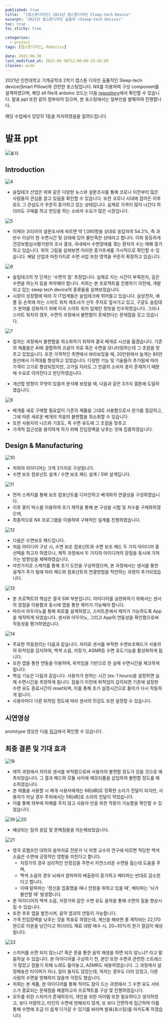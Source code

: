 ```yaml
---
published: true
title:  "[캡스톤디자인] 2021년 캡스톤디자인 Sleep-tech Device"
excerpt: "2021년 캡스톤디자인 출품작 (Sleep-tech Device)"
toc: true
toc_sticky: true

categories:
  - project
tags: [캡스톤디자인, Robotics]

date: 2022-06-30
last_modified_at: 2022-06-30T12:00:00-15:45:00
classes: wide
---
```


2021년 인천대학교 기계공학과 2학기 캡스톤 디자인 출품작인 Sleep-tech device(Smart Pillow)와 관련한 포스팅입니다.
NX를 이용하여 구성 component를 설계하였으며, 해당 stl file과 arduino 코드는 다음 [repository](https://github.com/sehooni/project-2021capstone)에서 확인할 수 있습니다.
발표 ppt 또한 같이 첨부되어 있으며, 본 포스팅에서는 일부만을 발췌하여 진행합니다.

해당 수업에서 당당히 1등을 차지하였음을 알려드립니다.


# 발표 ppt
![표지](https://user-images.githubusercontent.com/84653623/176606256-9537c17e-8c3e-495e-9d3c-efb2cd9feed8.png)

## Introduction
![4](https://user-images.githubusercontent.com/84653623/176606478-d8255ff5-3c50-4ae5-abd5-4bbe969013fa.png)
- 슬립테크 산업은 위와 같은 다양한 뉴스와 설문조사를 통해 코로나 이전부터 많은 사람들의 관심을 끌고 있음을 확인할 수 있습니다.
또한 코로나 시대에 접어든 이후로도 그 관심도가 꾸준히 증가하고 있는 상태입니다.
실제로 가격이 많이 나간다 하더라도 구매를 하고 펀딩을 하는 소비자 수요가 많은 시장입니다.

![5](https://user-images.githubusercontent.com/84653623/176606804-0bba21a1-4792-4051-8e4e-ad5446907aed.png)
- 이케아 코리아의 설문조사에 따르면 약 1,090명을 상대로 응답자의 54.2%, 즉 과반수 이상이 현 수면시간 및 상태에 있어 불만족한 상태라고 합니다.
이와 동등하게 건강보험심사평가원의 조사 결과, 국내에서 수면장애를 겪는 환자의 수는 매해 증가하고 있습니다.
위의 그림을 살펴보면 이러한 증가추세를 가시적으로 확인할 수 있습니다.
배달 산업과 마찬가지로 수면 사업 또한 영역을 꾸준히 확장하고 있습니다.

![6](https://user-images.githubusercontent.com/84653623/176607183-10e6185f-3b15-4c2f-8dda-18c39a97116f.png)
- 슬립테크의 첫 단계는 '수면의 질' 측정입니다. 실제로 자는 시간이 부족한지, 깊은 수면을 하는지 등을 파악해야 합니다.
저희는 본 프로젝트를 진행하기 이전에, 개발되고 있는 sleep tech device의 종류들을 살펴보았습니다.
- 시장이 성장함에 따라 각 IT업계들은 슬립테크에 뛰어들고 있습니다.
삼성전자, 애플 등 손목에 차는 스마트 워치 제조사가 선두 주자로 앞서가고 있고, 구글도 슬립테크 분야를 강화하기 위해 미국 스마트 워치 업체인 핏빗을 인수하였습니다.
그러나 스마트 워치의 경우, 수면의 과정에서 불편함이 존재한다는 문제점을 갖고 있습니다.

![7](https://user-images.githubusercontent.com/84653623/176607759-137f78bd-bee6-4b1f-8f1b-e119ad308bb7.png)
- 잠자는 과정에서 불편함을 최소화하기 위하여 결국 베개로 시선을 옮겼습니다.
기존의 제품들은 AI와 결합하여 코골이 치료 혹은 수면을 모니터링하는데 그 초점을 맞추고 있었습니다. 또한 가격적인 측면에서 바라보았을 때, 20만원에서 높게는 80만원선에서 가격대를 형성하고 있었습니다.
다양한 기능 및 기술들이 추가됨에 따라 가격이 고가로 형성되었지만, 고가일 지라도 그 만큼의 소비자 층이 존재하기 때문에 수요로 이어진다고 판단하였습니다.

- 개선할 방향이 무엇이 있을까 분석해 보았을 때, 다음과 같은 3가지 결론에 도달하였습니다.

![8](https://user-images.githubusercontent.com/84653623/176608390-7def09ff-c35c-4a15-9995-83a6125e7a26.png)
- 베개를 새로 구매할 필요없이 기존의 제품을 그대로 사용함으로서 원가를 절감하고, 그에 따른 새로운 베개의 적응의 불편함을 최소화할 수 있습니다.
- 또한 사용자의 니즈와 기호도, 즉 수면 유도에 그 초점을 맞추고
- 가격적 접근성을 용이하게 하기 위해 진입장벽을 낮추는 것에 집중하였습니다.

## Design & Manufacturing
![10](https://user-images.githubusercontent.com/84653623/176608781-7ad64041-ce58-43aa-8078-a5b5eb2f84e2.png)
- 저희의 아이디어는 크게 3가지로 구성됩니다.
- 수면 보조 컴포넌트 설계 / 수면 보조 패드 설계 / SW 설계입니다.

![11](https://user-images.githubusercontent.com/84653623/176609134-856806a0-25a0-414f-8251-6ea5309b93a0.png)
- 먼저 스케치를 통해 보조 컴포넌트를 디자인하고 베개와의 연결성을 구성하였습니다.
- 이후 종이 박스를 이용하여 초기 제작을 통해 본 구상을 시험 및 치수를 구체화하였으며,
- 최종적으로 NX 프로그램을 이용하여 구체적인 설계를 진행하였습니다.

![12](https://user-images.githubusercontent.com/84653623/176609349-a89ce364-691f-473d-91ce-05fdbfddfbb6.png)
- 다음은 수면보조 패드입니다.
- 처음 아이디어 구상 시, 수면 보조 컴포넌트와 수면 보조 패드 두 가지 아이디어 중 선택을 하고자 하였으나, 제작 과정에서 두 가지의 아이디어의 장점을 동시에 가져가는 방향성을 체택하였습니다.
- 마찬가지로 스케치를 통해 초기 도안을 구상하였으며, 본 과정에서는 센서를 통한 설계가 주가 됨에 따라 패드와 컴포넌트의 연결방법을 착안하는 과정이 추가되었습니다.

![13](https://user-images.githubusercontent.com/84653623/176609774-d62c744c-3f47-41af-bdc3-d9a40b18f1c1.png)
- 본 프로젝트의 핵심은 결국 SW 부분입니다.
아이디어를 실현화하기 위해서는 센서의 장점을 이용함과 동시에 앱을 통한 제어가 가능해야 합니다. 
- 따라서 아두이노를 통해 회로를 설계하였고, 스마트폰에서 제어가 가능하도록 App을 제작하게 되었습니다. 
센서와 아두이노, 그리고 App의 연동성을 확인함으로써 작동성을 평가하였습니다.

![14](https://user-images.githubusercontent.com/84653623/176611891-bfba8245-19db-4734-9810-d75f527d7868.PNG)
- 주요한 작동원리는 다음과 같습니다. 자이로 센서를 부착한 수면보조패드가 사용자의 뒤척임을 감지하여, 백색 소음, 자장가, ASMR등 수면 유도기능을 활성화하게 됩니다.
- 또한 앱을 통한 연동을 이용하여, 뒤척임을 기반으로 한 실제 수면시간을 체크하게 됩니다.
- 핵심 기능은 다음과 같습니다. 사용자가 원하는 시간 (ex: 1 hours)을 설정하면 실제 수면시간을 측정하게 됩니다. 잠들기 이전에 뒤척임이 감지되면 기존에 설정한 수면 유도 종료시간이 reset되며, 이를 통해 초기 설정시간으로 돌아가 다시 작동하게 됩니다.
- 사용자마다 다른 뒤척임 정도에 따라 센서의 민감도 또한 설정할 수 있습니다.

## 시연영상
prototype 영상은 다음 [링크](https://drive.google.com/file/d/1If-dDtX6Po11mYtOi9RPGe2aG0QJvM-Z/view?usp=sharing)에서 확인할 수 있습니다.

## 최종 결론 및 기대 효과
![18](https://user-images.githubusercontent.com/84653623/176613652-a9ff9d72-d990-4cce-9deb-6ad1ad1bdedd.png)
- 제작 과정에서 자이로 센서를 부착함으로써 사용자의 불편함 정도가 있을 것으로 예측되었습니다. 그 결과 패드와 모듈 사이에 메모리폼을 삽입하여 불편함 정도를 해소하였습니다.
- 본 제품을 사용할 시 베개 사용자에게는 66[dB]로 정확한 소리가 전달이 되지만, 사용자가 아닐 경우 주위에서는 56[dB]로 소리의 전달이 적었습니다.
- 이를 통해 외부에 피해를 주지 않고 사용자 만을 위한 작동이 가능함을 확인할 수 있었습니다.

![19](https://user-images.githubusercontent.com/84653623/176618316-a13920e8-40e4-4453-b9d2-05fdb6e23141.png)
![20](https://user-images.githubusercontent.com/84653623/176618420-8ac1102a-7e32-450f-8d30-3177603cecdc.png)
- 예상되는 질의 응답 및 문제점들을 의논해보았습니다.

![21](https://user-images.githubusercontent.com/84653623/176618621-353f35b9-2794-4d39-b644-f4f1f5cb2246.png)
- 영국 로햄프턴 대학의 음악치료 전문가 닉 피켓 교수의 연구에 따르면 적당한 백색 소음은 수면에 긍정적인 영향을 끼친다고 합니다. 
  - 자장가의 경우 심리적인 안정감을 주면서 자연스러운 수면을 돕는데 도움을 주며,
  - 백색 소음의 경우 뇌에서 알파파의 배출량이 증가하고 베타파는 반대로 감소한다고 합니다.
  - 이때 알파파는 '정신을 집중했을 때나 안정을 취하고 있을 때', 베타파는 '뇌가 불안할 때' 발생합니다.
- 본 아이디어의 백색 소음, 자장가와 같은 수면 유도 음악을 통해 수면의 질을 향상시킬 수 있습니다.
- 또한 추후 앱을 발전시켜, 음악 앱과의 연동이 가능합니다.
- 가격 진입장벽을 낮추는 것을 목표로 하였는데, 계산을 해보면 총 제작비는 22,170원으로 이윤을 남긴다고 하더라도 재료 대량 매수 시, 20~30%의 원가 절감이 예상됩니다.

![22](https://user-images.githubusercontent.com/84653623/176619604-12802b73-f3db-4f03-b742-5940c486f742.png)
- 스피커를 쓰면 되지 않느냐? 혹은 폰을 통한 음악 재생을 하면 되지 않느냐? 라고 말씀하실 수 있습니다. 본 아이디어를 구상하기 전, 본인 또한 수면과 관련한 스트레스가 많았고 잠들기 위해 노래도 틀어놓고, ASMR도 애용하였습니다.
그 과정에서 설정해놓은 타이머가 지나, 잠이 들지도 않았는데, 꺼지는 경우도 더러 있었고, 다른 사람의 수면을 방해하지 않을까 걱정도 했습니다.
- 저희는 본 제품, 본 아이디어를 통해 적어도 잠이 드는 과정에서 그 수면 유도 서비스가 종료되는 문제점을 해결하고자 프로젝트를 구상 및 진행하였습니다.
- 모두를 위한 스피커가 존재하듯이, 개인을 위한 아이템 또한 필요하다고 생각하였고, 보다 저렴하고, 타인의 수면에 방해되지 않게, 또 보다 간편하게 접근하여 이를 통해 수면에 조금 더 쉽게 다가갈 수 있기를 바라며 발표(포스팅)를 마치도록 하겠습니다.

